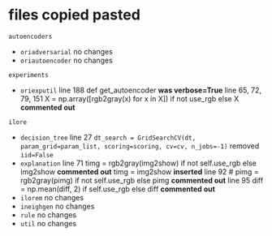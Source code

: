 # files copied pasted

`autoencoders`
- `oriadversarial` no changes
- `oriautoencoder` no changes

`experiments`
- `oriexputil`
    line 188 def get_autoencoder **was verbose=True**
    line 65, 72, 79, 151 X = np.array([rgb2gray(x) for x in X]) if not use_rgb else X **commented out**


`ilore`
- `decision_tree`
    line 27 `dt_search = GridSearchCV(dt, param_grid=param_list, scoring=scoring, cv=cv, n_jobs=-1)` removed `iid=False`
- `explanation`
    line 71 timg = rgb2gray(img2show) if not self.use_rgb else img2show **commented out**
        timg = img2show **inserted**
    line 92 # pimg = rgb2gray(pimg) if not self.use_rgb else pimg **commented out**
    line 95 diff = np.mean(diff, 2) if self.use_rgb else diff **commented out**
- `ilorem` no changes
- `ineighgen` no changes
- `rule` no changes
- `util` no changes

